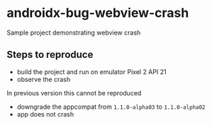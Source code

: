 # androidx-bug-webview-crash
Sample project demonstrating webview crash

## Steps to reproduce

- build the project and run on emulator Pixel 2 API 21
- observe the crash

In previous version this cannot be reproduced

- downgrade the appcompat from `1.1.0-alpha03` to `1.1.0-alpha02`
- app does not crash
